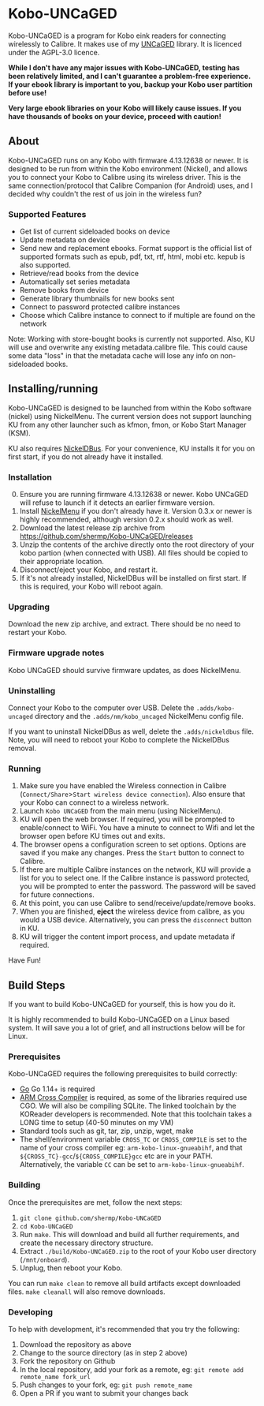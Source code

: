 # Kobo-UNCaGED
Kobo-UNCaGED is a program for Kobo eink readers for connecting wirelessly to Calibre. It makes use of my [UNCaGED](https://github.com/shermp/UNCaGED) library. It is licenced under the AGPL-3.0 licence.

**While I don't have any major issues with Kobo-UNCaGED, testing has been relatively limited, and I can't guarantee a problem-free experience. If your ebook library is important to you, backup your Kobo user partition before use!**

**Very large ebook libraries on your Kobo will likely cause issues. If you have thousands of books on your device, proceed with caution!**

## About
Kobo-UNCaGED runs on any Kobo with firmware 4.13.12638 or newer. It is designed to be run from within the Kobo environment (Nickel), and allows you to connect your Kobo to Calibre using its wireless driver. This is the same connection/protocol that Calibre Companion (for Android) uses, and I decided why couldn't the rest of us join in the wireless fun?

### Supported Features
* Get list of current sideloaded books on device
* Update metadata on device
* Send new and replacement ebooks. Format support is the official list of supported formats such as epub, pdf, txt, rtf, html, mobi etc. kepub is also supported.
* Retrieve/read books from the device
* Automatically set series metadata
* Remove books from device
* Generate library thumbnails for new books sent
* Connect to password protected calibre instances
* Choose which Calibre instance to connect to if multiple are found on the network

Note: Working with store-bought books is currently not supported. Also, KU will use and overwrite any existing metadata.calibre file. This could cause some data "loss" in that the metadata cache will lose any info on non-sideloaded books.

## Installing/running
Kobo-UNCaGED is designed to be launched from within the Kobo software (nickel) using NickelMenu. The current version does not support launching KU from any other launcher such as kfmon, fmon, or Kobo Start Manager (KSM).

KU also requires [NickelDBus](https://github.com/shermp/NickelDBus). For your convenience, KU installs it for you on first start, if you do not already have it installed.

### Installation
0. Ensure you are running firmware 4.13.12638 or newer. Kobo UNCaGED will refuse to launch if it detects an earlier firmware version. 
1. Install [NickelMenu](https://github.com/pgaskin/NickelMenu/releases) if you don't already have it. Version 0.3.x or newer is highly recommended, although version 0.2.x should work as well.
2. Download the latest release zip archive from https://github.com/shermp/Kobo-UNCaGED/releases
3. Unzip the contents of the archive directly onto the root directory of your kobo partion (when connected with USB). All files should be copied to their appropriate location.
5. Disconnect/eject your Kobo, and restart it.
6. If it's not already installed, NickelDBus will be installed on first start. If this is required, your Kobo will reboot again.

### Upgrading
Download the new zip archive, and extract. There should be no need to restart your Kobo.

### Firmware upgrade notes
Kobo UNCaGED should survive firmware updates, as does NickelMenu.

### Uninstalling
Connect your Kobo to the computer over USB. Delete the `.adds/kobo-uncaged` directory and the `.adds/nm/kobo_uncaged` NickelMenu config file. 

If you want to uninstall NickelDBus as well, delete the `.adds/nickeldbus` file. Note, you will need to reboot your Kobo to complete the NickelDBus removal.

### Running
1. Make sure you have enabled the Wireless connection in Calibre (`Connect/Share`>`Start wireless device connection`). Also ensure that your Kobo can connect to a wireless network.
2. Launch `Kobo UNCaGED` from the main menu (using NickelMenu).
3. KU will open the web browser. If required, you will be prompted to enable/connect to WiFi. You have a minute to connect to Wifi and let the browser open before KU times out and exits.
4. The browser opens a configuration screen to set options. Options are saved if you make any changes. Press the `Start` button to connect to Calibre.
5. If there are multiple Calibre instances on the network, KU will provide a list for you to select one. If the Calibre instance is password protected, you will be prompted to enter the password. The password will be saved for future connections.
6. At this point, you can use Calibre to send/receive/update/remove books.
7. When you are finished, **eject** the wireless device from calibre, as you would a USB device. Alternatively, you can press the `disconnect` button in KU.
8. KU will trigger the content import process, and update metadata if required.

Have Fun!

## Build Steps

If you want to build Kobo-UNCaGED for yourself, this is how you do it.

It is highly recommended to build Kobo-UNCaGED on a Linux based system. It will save you a lot of grief, and all instructions below will be for Linux.

### Prerequisites

Kobo-UNCaGED requires the following prerequisites to build correctly:

* [Go](https://golang.org/doc/install) Go 1.14+ is required
* [ARM Cross Compiler](https://github.com/koreader/koxtoolchain) is required, as some of the libraries required use CGO. We will also be compiling SQLite. The linked toolchain by the KOReader developers is recommended. Note that this toolchain takes a LONG time to setup (40-50 minutes on my VM)
* Standard tools such as git, tar, zip, unzip, wget, make
* The shell/environment variable `CROSS_TC` or `CROSS_COMPILE` is set to the name of your cross compiler eg: `arm-kobo-linux-gnueabihf`, and that `${CROSS_TC}-gcc`/`${CROSS_COMPILE}gcc` etc are in your PATH. Alternatively, the variable `CC` can be set to `arm-kobo-linux-gnueabihf`.

### Building

Once the prerequisites are met, follow the next steps:

1. `git clone github.com/shermp/Kobo-UNCaGED`
2. `cd Kobo-UNCaGED`
3. Run `make`. This will download and build all further requirements, and create the necessary directory structure.
4. Extract `./build/Kobo-UNCaGED.zip` to the root of your Kobo user directory (`/mnt/onboard`).
5. Unplug, then reboot your Kobo.

You can run `make clean` to remove all build artifacts except downloaded files. `make cleanall` will also remove downloads.

### Developing

To help with development, it's recommended that you try the following: 
1. Download the repository as above
2. Change to the source directory (as in step 2 above)
3. Fork the repository on Github
4. In the local repository, add your fork as a remote, eg: `git remote add remote_name fork_url`
5. Push changes to your fork, eg: `git push remote_name`
6. Open a PR if you want to submit your changes back
